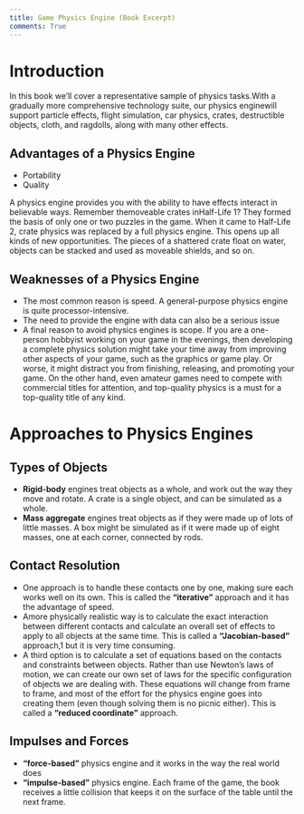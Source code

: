 ```yaml
---
title: Game Physics Engine (Book Excerpt)
comments: True
---
```


# Introduction

In this book we’ll cover a representative sample of physics tasks.With a gradually more comprehensive technology suite, our physics enginewill support particle effects, flight simulation, car physics, crates, destructible objects, cloth, and ragdolls, along
with many other effects.

## Advantages of a Physics Engine

 - Portability
 - Quality
 
 A physics engine provides you with the ability to have effects interact in believable ways. Remember themoveable crates inHalf-Life 1? They formed the basis of only one or two puzzles in the game. When it came to Half-Life 2, crate physics was replaced by a full physics engine. This opens up all kinds of new opportunities. The pieces of a shattered crate float on water, objects can be stacked and used as moveable shields, and so on.

## Weaknesses of a Physics Engine

 - The most common reason is speed. A general-purpose physics engine is quite processor-intensive.
 - The need to provide the engine with data can also be a serious issue
 - A final reason to avoid physics engines is scope. If you are a one-person hobbyist working on your game in the evenings, then developing a complete physics solution might take your time away from improving other aspects of your game, such as the graphics or game play. Or worse, it might distract you from finishing, releasing, and promoting your game. On the other hand, even amateur games need to compete with commercial titles for attention, and top-quality physics is a must for a top-quality title of any kind.

# Approaches to Physics Engines

## Types of Objects

 - **Rigid-body** engines treat objects as a whole, and work out the way they move and rotate. A crate is a single object, and can be simulated as a whole.
 - **Mass aggregate** engines treat objects as if they were made up of lots of little masses. A box might be simulated as if it were made up of eight masses, one at each corner, connected by rods.

## Contact Resolution

 - One approach is to handle these contacts one by one, making sure each works well on its own. This is called the **“iterative”** approach and it has the advantage of speed.
 - Amore physically realistic way is to calculate the exact interaction between different contacts and calculate an overall set of effects to apply to all objects at the same time. This is called a **“Jacobian-based”** approach,1 but it is very time consuming.
 - A third option is to calculate a set of equations based on the contacts and constraints between objects. Rather than use Newton’s laws of motion, we can create our own set of laws for the specific configuration of objects we are dealing with. These equations will change from frame to frame, and most of the effort for the physics engine goes into creating them (even though solving them is no picnic either). This is called a **“reduced coordinate”** approach.

## Impulses and Forces

 - **“force-based”** physics engine and it works in the way the real world does
 - **“impulse-based”** physics engine. Each frame of the game, the book receives a little collision that keeps it on the surface of the table until the next frame.

